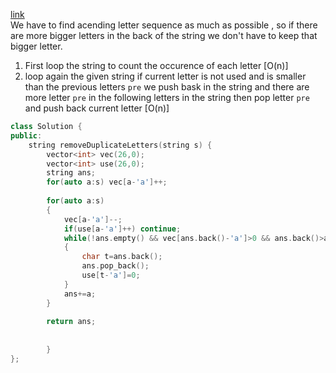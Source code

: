 [link](https://leetcode.com/problems/remove-duplicate-letters/)  
We have to find acending letter sequence as much as possible , so if there are more bigger letters in the back of the string we don't have to keep that bigger letter.  

1.  First loop the string to count the occurence of each letter [O(n)]  
2. loop again the given string
  if current letter is not used and is smaller than the previous letters `pre` we push bask in the string and there are more letter `pre` in the following letters in the string   then pop letter `pre` and push back current letter [O(n)]  
 
```cpp
class Solution {
public:
    string removeDuplicateLetters(string s) {
        vector<int> vec(26,0);
        vector<int> use(26,0);
        string ans;
        for(auto a:s) vec[a-'a']++;
       
        for(auto a:s)
        {
            vec[a-'a']--;
            if(use[a-'a']++) continue;
            while(!ans.empty() && vec[ans.back()-'a']>0 && ans.back()>a)
            {
                char t=ans.back();
                ans.pop_back();
                use[t-'a']=0;
            }
            ans+=a;
        }
            
        return ans;
            
         
        }
};
```
